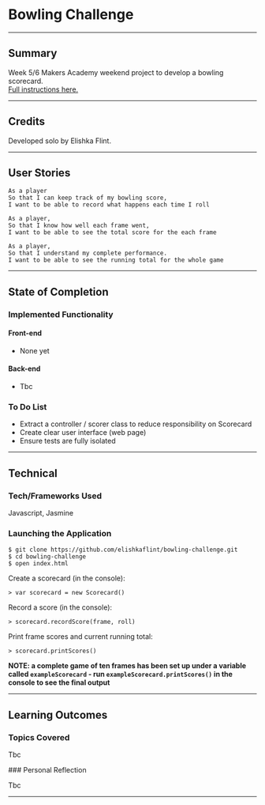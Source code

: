 # Bowling Challenge

___

## Summary

Week 5/6 Makers Academy weekend project to develop a bowling scorecard.</br>
[Full instructions here.](https://github.com/makersacademy/bowling-challenge)
___

## Credits

Developed solo by Elishka Flint.
___

## User Stories

```
As a player
So that I can keep track of my bowling score,
I want to be able to record what happens each time I roll
```

```
As a player,
So that I know how well each frame went,
I want to be able to see the total score for the each frame
```

```
As a player,
So that I understand my complete performance.
I want to be able to see the running total for the whole game
```

___

## State of Completion

### Implemented Functionality

#### Front-end
* None yet

#### Back-end
* Tbc


### To Do List

* Extract a controller / scorer class to reduce responsibility on Scorecard
* Create clear user interface (web page)
* Ensure tests are fully isolated

___

## Technical

### Tech/Frameworks Used

Javascript, Jasmine

### Launching the Application

```
$ git clone https://github.com/elishkaflint/bowling-challenge.git
$ cd bowling-challenge
$ open index.html
```

Create a scorecard (in the console):

```
> var scorecard = new Scorecard()
```

Record a score (in the console):

```
> scorecard.recordScore(frame, roll)
```

Print frame scores and current running total:

```
> scorecard.printScores()

```

**NOTE: a complete game of ten frames has been set up under a variable called `exampleScorecard` - run `exampleScorecard.printScores()` in the console to see the final output**
___

## Learning Outcomes

### Topics Covered

Tbc

### Personal Reflection

Tbc
___
